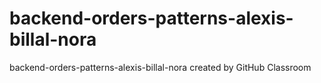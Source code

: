 # backend-orders-patterns-alexis-billal-nora
backend-orders-patterns-alexis-billal-nora created by GitHub Classroom
